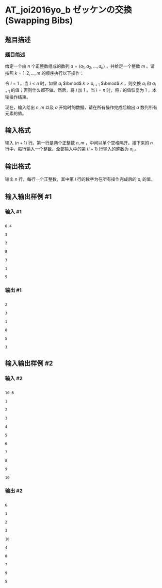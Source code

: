 # AT_joi2016yo_b ゼッケンの交換 (Swapping Bibs)

## 题目描述

### 题目简述

给定一个由 $n$ 个正整数组成的数列 $a=(a_1,a_2,...,a_n)$ ，并给定一个整数 $m$ 。请按照 $k=1,2,...,m$ 的顺序执行以下操作：

令 $i=1$ 。当 $i<n$ 时，如果 $a_i$ $\bmod$ $k>a_{i+1}$  $\bmod$ $k$ ，则交换 $a_i$ 和 $a_{i+1}$ 的值；否则什么都不做。然后，将 $i$ 加 $1$ 。当 $i=n$ 时，将 $i$ 的值恢复为 $1$ ，本轮操作结束。

现在，输入给出 $n,m$ 以及 $a$ 开始时的数据，请在所有操作完成后输出 $a$ 数列所有元素的值。

## 输入格式

输入 $(n+1)$ 行。第一行是两个正整数 $n,m$ ，中间以单个空格隔开。接下来的 $n$ 行中，每行输入一个整数，全部输入中的第 $(i+1)$ 行输入的整数为 $a_i$ 。

## 输出格式

输出 $n$ 行，每行一个正整数，其中第 $i$ 行的数字为在所有操作完成后的 $a_i$ 的值。

## 输入输出样例 #1

### 输入 #1

```
6 4
3
2
8
3
1
5
```

### 输出 #1

```
2
3
1
8
5
3
```

## 输入输出样例 #2

### 输入 #2

```
10 6
1
2
3
4
5
6
7
8
9
10
```

### 输出 #2

```
6
1
2
3
10
4
8
7
9
5
```